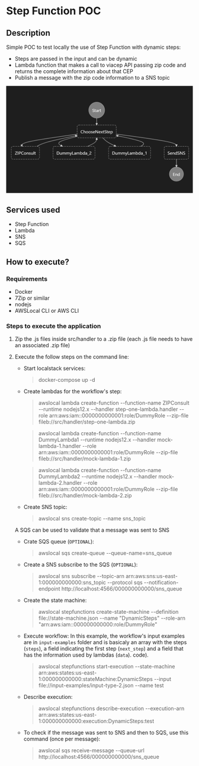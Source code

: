 # Step Function POC 
## Description
Simple POC to test locally the use of Step Function with dynamic steps:
* Steps are passed in the input and can be dynamic
* Lambda function that makes a call to viacep API passing zip code and returns the complete information about that CEP
* Publish a message with the zip code information to a SNS topic

![step-function-workflow](./step-function-workflow.png)

## Services used
* Step Function
* Lambda
* SNS
* SQS

## How to execute?
### Requirements
* Docker
* 7Zip or similar
* nodejs
* AWSLocal CLI or AWS CLI

### Steps to execute the application
1) Zip the .js files inside src/handler to a .zip file (each .js file needs to have an associated .zip file)
2) Execute the follow steps on the command line:

    - Start localstack services:
        > docker-compose up -d

    - Create lambdas for the workflow's step:
        > awslocal lambda create-function --function-name ZIPConsult --runtime nodejs12.x --handler step-one-lambda.handler --role arn:aws:iam::0000000000001:role/DummyRole --zip-file fileb://src/handler/step-one-lambda.zip

        > awslocal lambda create-function --function-name DummyLambda1 --runtime nodejs12.x --handler mock-lambda-1.handler --role arn:aws:iam::0000000000001:role/DummyRole --zip-file fileb://src/handler/mock-lambda-1.zip

        > awslocal lambda create-function --function-name DummyLambda2 --runtime nodejs12.x --handler mock-lambda-2.handler --role arn:aws:iam::0000000000001:role/DummyRole --zip-file fileb://src/handler/mock-lambda-2.zip

    - Create SNS topic:
        > awslocal sns create-topic --name sns_topic

    A SQS can be used to validate that a message was sent to SNS
    - Crate SQS queue (`OPTIONAL`): 
        > awslocal sqs create-queue --queue-name=sns_queue

    - Create a SNS subscribe to the SQS (`OPTIONAL`):
        > awslocal sns subscribe --topic-arn arn:aws:sns:us-east-1:000000000000:sns_topic --protocol sqs --notification-endpoint http://localhost:4566/000000000000/sns_queue

    - Create the state machine:
        > awslocal stepfunctions create-state-machine --definition file://state-machine.json --name "DynamicSteps" --role-arn "arn:aws:iam::000000000000:role/DummyRole"

    - Execute workflow:
    In this example, the workflow's input examples are in `input-examples` folder and is basicaly an array with the steps (`steps`), a field indicating the first step (`next_step`) and a field that has the information used by lambdas (`data`). code).
        > awslocal stepfunctions start-execution --state-machine arn:aws:states:us-east-1:000000000000:stateMachine:DynamicSteps --input file://input-examples/input-type-2.json --name test

    - Describe execution:
        > awslocal stepfunctions describe-execution --execution-arn arn:aws:states:us-east-1:000000000000:execution:DynamicSteps:test

    - To check if the message was sent to SNS and then to SQS, use this command (once per message):
        > awslocal sqs receive-message --queue-url http://localhost:4566/000000000000/sns_queue


